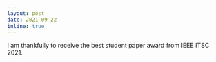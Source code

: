 ```yaml
---
layout: post
date: 2021-09-22
inline: true
---
```


I am thankfully to receive the best student paper award from IEEE ITSC 2021.
